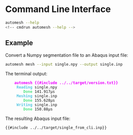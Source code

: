 # Command Line Interface

```sh
automesh --help
<!-- cmdrun automesh --help -->
```

## Example

Convert a Numpy segmentation file to an Abaqus input file:

```sh
automesh mesh --input single.npy --output single.inp
```

The terminal output:

<!-- cmdrun wget https://github.com/autotwin/automesh/raw/main/tests/input/single.npy -O ../../target/single_for_cli.npy -->
<!-- cmdrun automesh mesh --input ../../target/single_for_cli.npy --output ../../target/single_from_cli.inp -q -->
<!-- cmdrun grep version ../../target/single_from_cli.inp | cut -d ' ' -f 2 > ../../target/version.txt -->

<pre><code class="language-sh hljs bash"><font color="#EC00FF">    <b>automesh {{#include ../../target/version.txt}}</b></font>
     <font color="#58C7E2"><b>Reading</b></font> single.npy
        <font color="#54E484"><b>Done</b></font> 141.917µs
     <font color="#58C7E2"><b>Meshing</b></font> single.inp
        <font color="#54E484"><b>Done</b></font> 155.628µs
     <font color="#58C7E2"><b>Writing</b></font> single.inp
        <font color="#54E484"><b>Done</b></font> 150.88µs
</code></pre>

The resulting Abaqus input file:

```sh
{{#include ../../target/single_from_cli.inp}}
```
